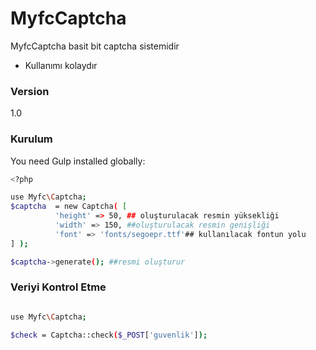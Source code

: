 # MyfcCaptcha

MyfcCaptcha basit bit captcha sistemidir 

  - Kullanımı kolaydır

### Version
1.0

### Kurulum

You need Gulp installed globally:

```sh
<?php 

use Myfc\Captcha;
$captcha  = new Captcha( [
	      'height' => 50, ## oluşturulacak resmin yüksekliği
		  'width' => 150, ##oluşturulacak resmin genişliği
		  'font' => 'fonts/segoepr.ttf'## kullanılacak fontun yolu
] );

$captcha->generate(); ##resmi oluşturur

```
### Veriyi Kontrol Etme

```sh 

use Myfc\Captcha;

$check = Captcha::check($_POST['guvenlik']);

```
